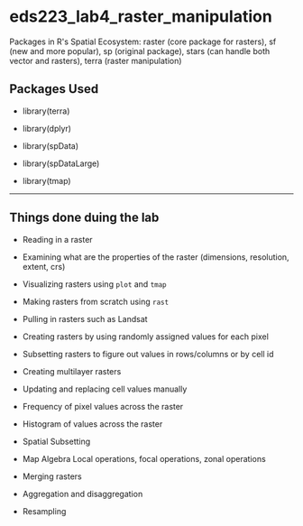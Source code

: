 # eds223_lab4_raster_manipulation

Packages in R's Spatial Ecosystem: raster (core package for rasters), sf (new and more popular), sp (original package), stars (can handle both vector and rasters), terra (raster manipulation)

## Packages Used

- library(terra)

- library(dplyr)

- library(spData)

- library(spDataLarge)

- library(tmap)

***

## Things done duing the lab

- Reading in a raster

- Examining what are the properties of the raster (dimensions, resolution, extent, crs)

- Visualizing rasters using `plot` and `tmap`

- Making rasters from scratch using `rast`

- Pulling in rasters such as Landsat

- Creating rasters by using randomly assigned values for each pixel

- Subsetting rasters to figure out values in rows/columns or by cell id

- Creating multilayer rasters 

- Updating and replacing cell values manually 

- Frequency of pixel values across the raster 

- Histogram of values across the raster

- Spatial Subsetting 

- Map Algebra 
Local operations, focal operations, zonal operations

- Merging rasters 

- Aggregation and disaggregation 

- Resampling 


